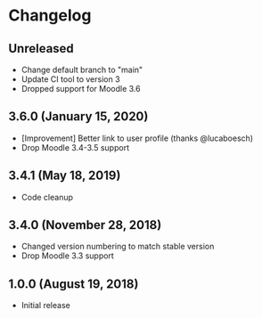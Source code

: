 # Changelog

## Unreleased

- Change default branch to "main"
- Update CI tool to version 3
- Dropped support for Moodle 3.6

## 3.6.0 (January 15, 2020)

- [Improvement] Better link to user profile (thanks @lucaboesch)
- Drop Moodle 3.4-3.5 support

## 3.4.1 (May 18, 2019)

- Code cleanup

## 3.4.0 (November 28, 2018)

- Changed version numbering to match stable version
- Drop Moodle 3.3 support

## 1.0.0 (August 19, 2018)

- Initial release
